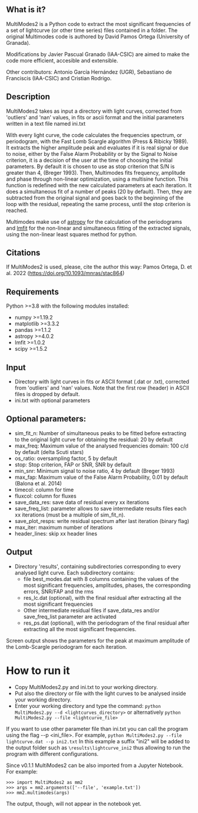 ## What is it?
MultiModes2 is a Python code to extract the most significant frequencies of a set of lightcurve (or other time series) files contained in a folder.
The original Multimodes code is authored by David Pamos Ortega (University of Granada).  

Modifications by Javier Pascual Granado (IAA-CSIC) are aimed to make the code more efficient, accesible and extensible.

Other contributors: Antonio García Hernández (UGR), Sebastiano de Franciscis (IAA-CSIC) and Cristian Rodrigo.

## Description
MultiModes2 takes as input a directory with light curves, corrected from 'outliers' and 'nan' values, in fits or ascii format and the initial parameters written in a text file named ini.txt

With every light curve, the code calculates the frequencies spectrum, or periodogram, with the Fast Lomb Scargle algorithm (Press & Ribicky 1989). It extracts the higher amplitude peak and evaluates if it is real signal or due to noise, either by the False Alarm Probability or by the Signal to Noise criterion, it is a decision of the user at the time of choosing the initial parameters. By default it is chosen to use as  stop criterion that S/N is greater than 4, (Breger 1993). Then, Multimodes fits frequency, amplitude and phase through non-linear optimization, using a multisine function. This function is redefined with the new calculated parameters at each iteration. It does a simultaneous fit of a number of peaks (20 by default). Then, they are subtracted from the original signal and goes back to the beginning of the loop with the residual, repeating the same process, until the stop criterion is reached. 
 
Multimodes make use of [astropy](https://www.astropy.org) for the calculation of the periodograms and [lmfit](https://lmfit.github.io/lmfit-py/) for the non-linear and simultaneous fitting of the extracted signals, using the non-linear least squares method for python.

## Citations
If MultiModes2 is used, please, cite the author this way: Pamos Ortega, D. et al. 2022 (https://doi.org/10.1093/mnras/stac864)

## Requirements
Python >=3.8 with the following modules installed:
- numpy >=1.19.2
- matplotlib >=3.3.2
- pandas >=1.1.2
- astropy >=4.0.2
- lmfit >=1.0.2
- scipy >=1.5.2

## Input
- Directory with light curves in fits or ASCII format (.dat or .txt), corrected from 'outliers' and 'nan' values. Note that the first row (header) in ASCII files is dropped by default.
- ini.txt with optional parameters

## Optional parameters:
- sim_fit_n: Number of simultaneous peaks to be fitted before extracting to the original light curve for obtaining the residual: 20 by default
- max_freq: Maximum value of the analysed frequencies domain: 100 c/d by default (delta Scuti stars)
- os_ratio: oversampling factor, 5 by default
- stop: Stop criterion, FAP or SNR, SNR by default
- min_snr: Minimum signal to noise ratio, 4 by default (Breger 1993)
- max_fap: Maximum value of the False Alarm Probability, 0.01 by default (Balona et al. 2014)
- timecol: column for time 
- fluxcol: column for fluxes
- save_data_res: save data of residual every xx iterations
- save_freq_list: parameter allows to save intermediate results files each xx iterations (must be a multiple of sim_fit_n).
- save_plot_resps: write residual spectrum after last iteration (binary flag)
- max_iter: maximum number of iterations
- header_lines: skip xx header lines
  
## Output
- Directory 'results', containing subdirectories corresponding to every analysed light curve. Each subdirectory contains:
  - file best_modes.dat with 8 columns containing the values of the most significant frequencies, amplitudes, phases, the corresponding errors, SNR/FAP and the rms
  - res_lc.dat (optional), with the final residual after extracting all the most significant frequencies
  - Other intermediate residual files if save_data_res and/or save_freq_list parameter are activated
  - res_ps.dat (optional), with the periodogram of the final residual after extracting all the most significant frequencies.
  
Screen output shows the parameters for the peak at maximum amplitude of the Lomb-Scargle periodogram for each iteration.

# How to run it
- Copy MultiModes2.py and ini.txt to your working directory.
- Put also the directory or file with the light curves to be analysed inside your working directory.
- Enter your working directory and type the command: 
`python MultiModes2.py --d <lightcurves_directory>`
or alternatively
`python MultiModes2.py --file <lightcurve_file>`

If you want to use other parameter file than ini.txt you can call the program using the flag --p <ini_file>. For example, 
`python MultiModes2.py --file lightcurve.dat --p ini2.txt`
In this example a suffix "ini2" will be added to the output folder such as `\results\lightcurve_ini2` thus allowing to run the program with different configurations.

Since v0.1.1 MultiModes2 can be also imported from a Jupyter Notebook. For example:

```
>>> import MultiModes2 as mm2
>>> args = mm2.arguments(['--file', 'example.txt'])
>>> mm2.multimodes(args)
```

The output, though, will not appear in the notebook yet.

